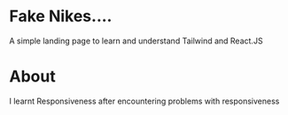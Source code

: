 # Fake Nikes....

A simple landing page to learn and understand Tailwind and React.JS

# About

I learnt Responsiveness after encountering problems with responsiveness

